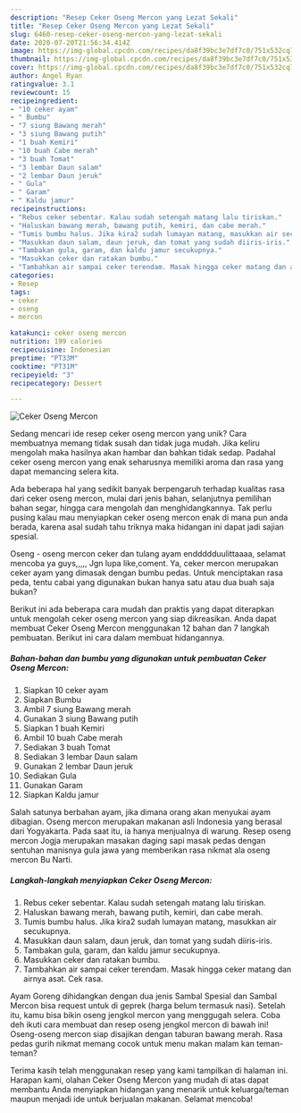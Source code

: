 ```yaml
---
description: "Resep Ceker Oseng Mercon yang Lezat Sekali"
title: "Resep Ceker Oseng Mercon yang Lezat Sekali"
slug: 6460-resep-ceker-oseng-mercon-yang-lezat-sekali
date: 2020-07-20T21:56:34.414Z
image: https://img-global.cpcdn.com/recipes/da8f39bc3e7df7c0/751x532cq70/ceker-oseng-mercon-foto-resep-utama.jpg
thumbnail: https://img-global.cpcdn.com/recipes/da8f39bc3e7df7c0/751x532cq70/ceker-oseng-mercon-foto-resep-utama.jpg
cover: https://img-global.cpcdn.com/recipes/da8f39bc3e7df7c0/751x532cq70/ceker-oseng-mercon-foto-resep-utama.jpg
author: Angel Ryan
ratingvalue: 3.1
reviewcount: 15
recipeingredient:
- "10 ceker ayam"
- " Bumbu"
- "7 siung Bawang merah"
- "3 siung Bawang putih"
- "1 buah Kemiri"
- "10 buah Cabe merah"
- "3 buah Tomat"
- "3 lembar Daun salam"
- "2 lembar Daun jeruk"
- " Gula"
- " Garam"
- " Kaldu jamur"
recipeinstructions:
- "Rebus ceker sebentar. Kalau sudah setengah matang lalu tiriskan."
- "Haluskan bawang merah, bawang putih, kemiri, dan cabe merah."
- "Tumis bumbu halus. Jika kira2 sudah lumayan matang, masukkan air secukupnya."
- "Masukkan daun salam, daun jeruk, dan tomat yang sudah diiris-iris."
- "Tambakan gula, garam, dan kaldu jamur secukupnya."
- "Masukkan ceker dan ratakan bumbu."
- "Tambahkan air sampai ceker terendam. Masak hingga ceker matang dan airnya asat. Cek rasa."
categories:
- Resep
tags:
- ceker
- oseng
- mercon

katakunci: ceker oseng mercon 
nutrition: 199 calories
recipecuisine: Indonesian
preptime: "PT33M"
cooktime: "PT31M"
recipeyield: "3"
recipecategory: Dessert

---
```



![Ceker Oseng Mercon](https://img-global.cpcdn.com/recipes/da8f39bc3e7df7c0/751x532cq70/ceker-oseng-mercon-foto-resep-utama.jpg)

Sedang mencari ide resep ceker oseng mercon yang unik? Cara membuatnya memang tidak susah dan tidak juga mudah. Jika keliru mengolah maka hasilnya akan hambar dan bahkan tidak sedap. Padahal ceker oseng mercon yang enak seharusnya memiliki aroma dan rasa yang dapat memancing selera kita.

Ada beberapa hal yang sedikit banyak berpengaruh terhadap kualitas rasa dari ceker oseng mercon, mulai dari jenis bahan, selanjutnya pemilihan bahan segar, hingga cara mengolah dan menghidangkannya. Tak perlu pusing kalau mau menyiapkan ceker oseng mercon enak di mana pun anda berada, karena asal sudah tahu triknya maka hidangan ini dapat jadi sajian spesial.

Oseng - oseng mercon ceker dan tulang ayam enddddduulittaaaa, selamat mencoba ya guys,,,,, Jgn lupa like,coment. Ya, ceker mercon merupakan ceker ayam yang dimasak dengan bumbu pedas. Untuk menciptakan rasa peda, tentu cabai yang digunakan bukan hanya satu atau dua buah saja bukan?


Berikut ini ada beberapa cara mudah dan praktis yang dapat diterapkan untuk mengolah ceker oseng mercon yang siap dikreasikan. Anda dapat membuat Ceker Oseng Mercon menggunakan 12 bahan dan 7 langkah pembuatan. Berikut ini cara dalam membuat hidangannya.

<!--inarticleads1-->

##### Bahan-bahan dan bumbu yang digunakan untuk pembuatan Ceker Oseng Mercon:

1. Siapkan 10 ceker ayam
1. Siapkan  Bumbu
1. Ambil 7 siung Bawang merah
1. Gunakan 3 siung Bawang putih
1. Siapkan 1 buah Kemiri
1. Ambil 10 buah Cabe merah
1. Sediakan 3 buah Tomat
1. Sediakan 3 lembar Daun salam
1. Gunakan 2 lembar Daun jeruk
1. Sediakan  Gula
1. Gunakan  Garam
1. Siapkan  Kaldu jamur


Salah satunya berbahan ayam, jika dimana orang akan menyukai ayam dibagian. Oseng mercon merupakan makanan asli Indonesia yang berasal dari Yogyakarta. Pada saat itu, ia hanya menjualnya di warung. Resep oseng mercon Jogja merupakan masakan daging sapi masak pedas dengan sentuhan manisnya gula jawa yang memberikan rasa nikmat ala oseng mercon Bu Narti. 

<!--inarticleads2-->

##### Langkah-langkah menyiapkan Ceker Oseng Mercon:

1. Rebus ceker sebentar. Kalau sudah setengah matang lalu tiriskan.
1. Haluskan bawang merah, bawang putih, kemiri, dan cabe merah.
1. Tumis bumbu halus. Jika kira2 sudah lumayan matang, masukkan air secukupnya.
1. Masukkan daun salam, daun jeruk, dan tomat yang sudah diiris-iris.
1. Tambakan gula, garam, dan kaldu jamur secukupnya.
1. Masukkan ceker dan ratakan bumbu.
1. Tambahkan air sampai ceker terendam. Masak hingga ceker matang dan airnya asat. Cek rasa.


Ayam Goreng dihidangkan dengan dua jenis Sambal Spesial dan Sambal Mercon bisa request untuk di geprek (harga belum termasuk nasi). Setelah itu, kamu bisa bikin oseng jengkol mercon yang menggugah selera. Coba deh ikuti cara membuat dan resep oseng jengkol mercon di bawah ini! Oseng-oseng mercon siap disajikan dengan taburan bawang merah. Rasa pedas gurih nikmat memang cocok untuk menu makan malam kan teman-teman? 

Terima kasih telah menggunakan resep yang kami tampilkan di halaman ini. Harapan kami, olahan Ceker Oseng Mercon yang mudah di atas dapat membantu Anda menyiapkan hidangan yang menarik untuk keluarga/teman maupun menjadi ide untuk berjualan makanan. Selamat mencoba!
